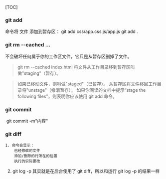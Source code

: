 [TOC]

### git add

命令将 文件 添加到暂存区：
git add css/app.css js/app.js
git add .
	

### git rm --cached <file>...

不会破坏任何属于你的工作区文件，它只是从暂存区删掉了文件。

> git rm --cached index.html 
> 将文件从工作目录移到暂存区叫做"staging"（暂存）。

> 如果已移动文件，则叫做"staged"（已暂存）。
> 从暂存区将文件移回工作目录将"unstage"（撤消暂存）。
> 如果你阅读的文档中提示“stage the following files”，则表明你应该使用 git add 命令。

### git commit 
​	git commit -m"内容"
​	
### git diff
	1. 命令会显示：
		已经修改的文件
		添加/删除的行所在的位置
		执行的实际更改

2. git log -p 其实就是在后台使用了 git diff，所以和运行 git log -p 的结果一样

